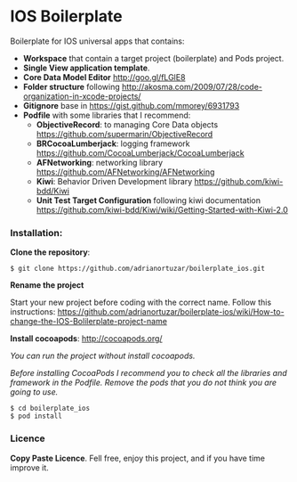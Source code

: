 IOS Boilerplate
===============

Boilerplate for IOS universal apps that contains:

- **Workspace** that contain a target project (boilerplate) and Pods project.
- **Single View application template**.
- **Core Data Model Editor** http://goo.gl/fLGlE8
- **Folder structure** following http://akosma.com/2009/07/28/code-organization-in-xcode-projects/
- **Gitignore** base in https://gist.github.com/mmorey/6931793
- **Podfile** with some libraries that I recommend:
  - **ObjectiveRecord**: to managing Core Data objects https://github.com/supermarin/ObjectiveRecord 
  - **BRCocoaLumberjack**: logging framework https://github.com/CocoaLumberjack/CocoaLumberjack
  - **AFNetworking**: networking library https://github.com/AFNetworking/AFNetworking
  - **Kiwi**: Behavior Driven Development library https://github.com/kiwi-bdd/Kiwi
  - **Unit Test Target Configuration** following kiwi documentation https://github.com/kiwi-bdd/Kiwi/wiki/Getting-Started-with-Kiwi-2.0

### Installation:

**Clone the repository**:

    $ git clone https://github.com/adrianortuzar/boilerplate_ios.git
  
**Rename the project**

Start your new project before coding with the correct name.
Follow this instructions:
https://github.com/adrianortuzar/boilerplate-ios/wiki/How-to-change-the-IOS-Bolilerplate-project-name

**Install cocoapods**: http://cocoapods.org/

*You can run the project without install cocoapods.*

*Before installing CocoaPods I recommend you to check all the libraries and framework in the Podfile. Remove the pods that you do not think you are going to use.*

    $ cd boilerplate_ios
    $ pod install

### Licence

**Copy Paste Licence**. Fell free, enjoy this project, and if you have time improve it.

